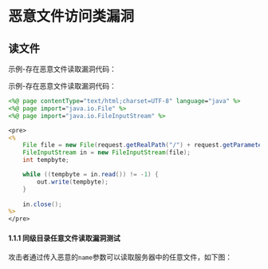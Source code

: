# 恶意文件访问类漏洞

## 读文件

示例-存在恶意文件读取漏洞代码：

示例-存在恶意文件读取漏洞代码：

```jsp
<%@ page contentType="text/html;charset=UTF-8" language="java" %>
<%@ page import="java.io.File" %>
<%@ page import="java.io.FileInputStream" %>

<pre>
<%
    File file = new File(request.getRealPath("/") + request.getParameter("name"));
    FileInputStream in = new FileInputStream(file);
    int tempbyte;

    while ((tempbyte = in.read()) != -1) {
        out.write(tempbyte);
    }
    
    in.close();
%>
</pre>
```

#### 1.1.1 同级目录任意文件读取漏洞测试

攻击者通过传入恶意的`name`参数可以读取服务器中的任意文件，如下图：

